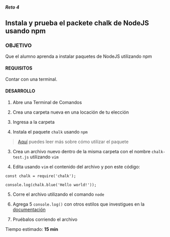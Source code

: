 ##### Reto 4
## Instala y prueba el packete chalk de NodeJS usando npm

### OBJETIVO
Que el alumno aprenda a instalar paquetes de NodeJS utilizando npm

#### REQUISITOS

Contar con una terminal.

#### DESARROLLO

1. Abre una Terminal de Comandos
2. Crea una carpeta nueva en una locación de tu elección

3. Ingresa a la carpeta

4. Instala el paquete `chalk` usando `npm`

> [Aquí](https://www.npmjs.com/package/chalk) puedes leer más sobre cómo utilizar el paquete

3. Crea un archivo nuevo dentro de la misma carpeta con el nombre `chalk-test.js` utilizando `vim`

4. Edita usando `vim` el contenido del archivo y pon este código:

```
const chalk = require('chalk');
 
console.log(chalk.blue('Hello world!'));
```

5. Corre el archivo utilizando el comando `node`

6. Agrega 5 `console.log()` con otros estilos que investigues en la [documentación](https://www.npmjs.com/package/chalk)

7. Pruébalos corriendo el archivo 

Tiempo estimado: **15 min**
